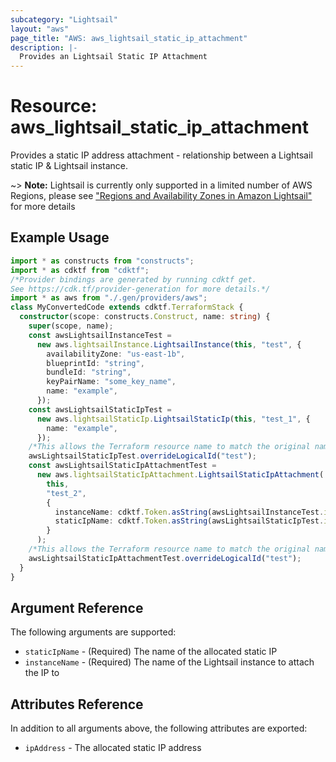 ```yaml
---
subcategory: "Lightsail"
layout: "aws"
page_title: "AWS: aws_lightsail_static_ip_attachment"
description: |-
  Provides an Lightsail Static IP Attachment
---
```


# Resource: aws_lightsail_static_ip_attachment

Provides a static IP address attachment - relationship between a Lightsail static IP & Lightsail instance.

~> **Note:** Lightsail is currently only supported in a limited number of AWS Regions, please see ["Regions and Availability Zones in Amazon Lightsail"](https://lightsail.aws.amazon.com/ls/docs/overview/article/understanding-regions-and-availability-zones-in-amazon-lightsail) for more details

## Example Usage

```typescript
import * as constructs from "constructs";
import * as cdktf from "cdktf";
/*Provider bindings are generated by running cdktf get.
See https://cdk.tf/provider-generation for more details.*/
import * as aws from "./.gen/providers/aws";
class MyConvertedCode extends cdktf.TerraformStack {
  constructor(scope: constructs.Construct, name: string) {
    super(scope, name);
    const awsLightsailInstanceTest =
      new aws.lightsailInstance.LightsailInstance(this, "test", {
        availabilityZone: "us-east-1b",
        blueprintId: "string",
        bundleId: "string",
        keyPairName: "some_key_name",
        name: "example",
      });
    const awsLightsailStaticIpTest =
      new aws.lightsailStaticIp.LightsailStaticIp(this, "test_1", {
        name: "example",
      });
    /*This allows the Terraform resource name to match the original name. You can remove the call if you don't need them to match.*/
    awsLightsailStaticIpTest.overrideLogicalId("test");
    const awsLightsailStaticIpAttachmentTest =
      new aws.lightsailStaticIpAttachment.LightsailStaticIpAttachment(
        this,
        "test_2",
        {
          instanceName: cdktf.Token.asString(awsLightsailInstanceTest.id),
          staticIpName: cdktf.Token.asString(awsLightsailStaticIpTest.id),
        }
      );
    /*This allows the Terraform resource name to match the original name. You can remove the call if you don't need them to match.*/
    awsLightsailStaticIpAttachmentTest.overrideLogicalId("test");
  }
}

```

## Argument Reference

The following arguments are supported:

* `staticIpName` - (Required) The name of the allocated static IP
* `instanceName` - (Required) The name of the Lightsail instance to attach the IP to

## Attributes Reference

In addition to all arguments above, the following attributes are exported:

* `ipAddress` - The allocated static IP address

<!-- cache-key: cdktf-0.17.0-pre.15 input-4d49c82f704e75f1e33eb090bb1939a690ea63799db5a2e05eb2d723cb987c25 -->